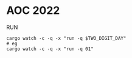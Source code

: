 # AOC 2022

RUN
```
cargo watch -c -q -x "run -q $TWO_DIGIT_DAY"
# eg
cargo watch -c -q -x "run -q 01"
```